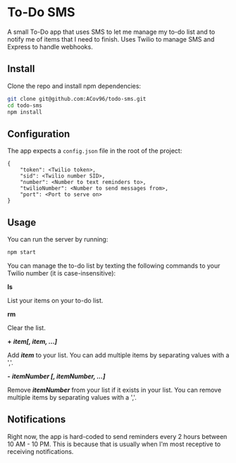 # To-Do SMS

A small To-Do app that uses SMS to let me manage my to-do list and to notify me of items that I need to finish. Uses Twilio to manage SMS and Express to handle webhooks.

## Install

Clone the repo and install npm dependencies:

```bash
git clone git@github.com:ACov96/todo-sms.git
cd todo-sms
npm install
```

## Configuration

The app expects a `config.json` file in the root of the project:

```
{
    "token": <Twilio token>,
    "sid": <Twilio number SID>,
    "number": <Number to text reminders to>,
    "twilioNumber": <Number to send messages from>,
    "port": <Port to serve on>
}
```

## Usage

You can run the server by running:

```bash
npm start
```

You can manage the to-do list by texting the following commands to your Twilio number (it is case-insensitive):

**ls**

List your items on your to-do list.

**rm**

Clear the list.

**+** ***item[, item, ...]***

Add ***item*** to your list. You can add multiple items by separating values with a ','.

**-** ***itemNumber [, itemNumber, ...]***

Remove ***itemNumber*** from your list if it exists in your list. You can remove multiple items by separating values with a ','.

## Notifications

Right now, the app is hard-coded to send reminders every 2 hours between 10 AM - 10 PM. This is because that is usually when I'm most receptive to receiving notifications.
